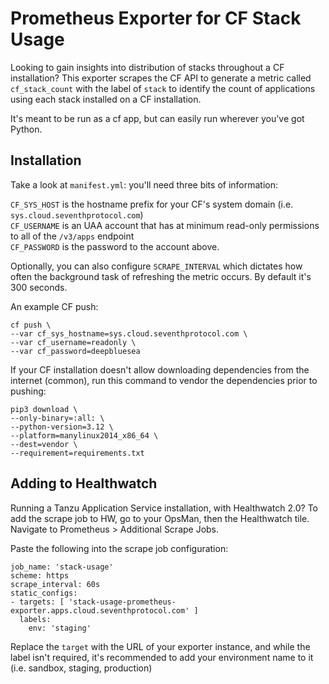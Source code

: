 # Prometheus Exporter for CF Stack Usage

Looking to gain insights into distribution of stacks throughout a CF
installation? This exporter scrapes the CF API to generate a metric called
`cf_stack_count` with the label of `stack` to identify the count of applications
using each stack installed on a CF installation.

It's meant to be run as a cf app, but can easily run wherever you've got Python.

## Installation

Take a look at `manifest.yml`: you'll need three bits of information:

`CF_SYS_HOST` is the hostname prefix for your CF's system domain (i.e. `sys.cloud.seventhprotocol.com`)  
`CF_USERNAME` is an UAA account that has at minimum read-only permissions to all of the `/v3/apps` endpoint  
`CF_PASSWORD` is the password to the account above.  

Optionally, you can also configure `SCRAPE_INTERVAL` which dictates how often
the background task of refreshing the metric occurs. By default it's 300
seconds.


An example CF push:

```
cf push \
--var cf_sys_hostname=sys.cloud.seventhprotocol.com \
--var cf_username=readonly \
--var cf_password=deepbluesea
```

If your CF installation doesn't allow downloading dependencies from the internet
(common), run this command to vendor the dependencies prior to pushing: 

```
pip3 download \
--only-binary=:all: \
--python-version=3.12 \
--platform=manylinux2014_x86_64 \
--dest=vendor \
--requirement=requirements.txt
```

## Adding to Healthwatch

Running a Tanzu Application Service installation, with Healthwatch 2.0? To add
the scrape job to HW, go to your OpsMan, then the Healthwatch tile. Navigate to
Prometheus > Additional Scrape Jobs.

Paste the following into the scrape job configuration:
```
job_name: 'stack-usage'
scheme: https
scrape_interval: 60s
static_configs:
- targets: [ 'stack-usage-prometheus-exporter.apps.cloud.seventhprotocol.com' ]
  labels:
    env: 'staging'
```

Replace the `target` with the URL of your exporter instance, and while the label
isn't required, it's recommended to add your environment name to it (i.e.
sandbox, staging, production)